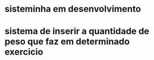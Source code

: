 # sisteminha em desenvolvimento
# sistema de inserir a quantidade de peso que faz em determinado exercicio